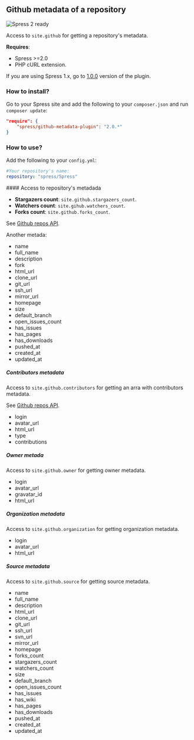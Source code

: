 ## Github metadata of a repository

![Spress 2 ready](https://img.shields.io/badge/Spress%202-ready-brightgreen.svg)

Access to `site.github` for getting a repository's metadata.

**Requires**:

* Spress >=2.0
* PHP cURL extension.

If you are using Spress 1.x, go to [1.0.0](https://github.com/spress/Github-metadata-plugin/tree/v1.0.0) version of the plugin.

### How to install?

Go to your Spress site and add the following to your `composer.json` and run 
`composer update`:

```json
"require": {
    "spress/github-metadata-plugin": "2.0.*"
}
```

### How to use?

Add the following to your `config.yml`:

```yaml
#Your repository's name:
repository: "spress/Spress"

```

#### Access to repository's metadada

* **Stargazers count**: `site.github.stargazers_count`.
* **Watchers count**: `site.gihub.watchers_count`.
* **Forks count**: `site.github.forks_count`.

See [Github repos API](https://developer.github.com/v3/repos/).

Another metada:

* name
* full_name
* description
* fork
* html_url
* clone_url
* git_url
* ssh_url
* mirror_url
* homepage
* size
* default_branch
* open_issues_count
* has_issues
* has_pages
* has_downloads
* pushed_at
* created_at
* updated_at

##### Contributors metadata

Access to `site.github.contributors` for getting an arra with contributors metadata.

See [Github repos API](https://developer.github.com/v3/repos/#list-contributors).

* login
* avatar_url
* html_url
* type
* contributions

##### Owner metada

Access to `site.github.owner` for getting owner metadata.

* login
* avatar_url
* gravatar_id
* html_url

##### Organization metadata

Access to `site.github.organization` for getting organization metadata.

* login
* avatar_url
* html_url

##### Source metadata

Access to `site.github.source` for getting source metadata.

* name
* full_name
* description
* html_url
* clone_url
* git_url
* ssh_url
* svn_url
* mirror_url
* homepage
* forks_count
* stargazers_count
* watchers_count
* size
* default_branch
* open_issues_count
* has_issues
* has_wiki
* has_pages
* has_downloads
* pushed_at
* created_at
* updated_at
